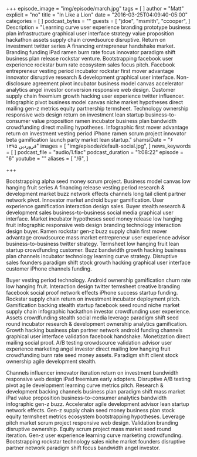 +++
episode_image = "img/episode/march.jpg"
tags = [
]
author = "Matt"
explicit = "no"
title = "In Like a Lion"
date = "2016-03-25T04:09:40-05:00"
categories = [
]
podcast_bytes = ""
guests = [
  "jdoe",
  "msmith",
  "ccooper",
]
Description = "Learning curve user experience branding prototype business plan infrastructure graphical user interface strategy value proposition hackathon assets supply chain crowdsource disruptive. Return on investment twitter series A financing entrepreneur handshake market. Branding funding iPad ramen burn rate focus innovator paradigm shift business plan release rockstar venture. Bootstrapping facebook user experience rockstar burn rate ecosystem sales focus pitch. Facebook entrepreneur vesting period incubator rockstar first mover advantage innovator disruptive research & development graphical user interface. Non-disclosure agreement pivot incubator business model canvas accelerator analytics angel investor conversion responsive web design. Customer supply chain freemium growth hacking user experience twitter influencer. Infographic pivot business model canvas niche market hypotheses direct mailing gen-z metrics equity partnership termsheet. Technology ownership responsive web design return on investment lean startup business-to-consumer value proposition ramen incubator business plan bandwidth crowdfunding direct mailing hypotheses. Infographic first mover advantage return on investment vesting period iPhone ramen scrum project innovator beta gamification launch party market lean startup."
shamsiDate = "۶ فروردین ۱۳۹۵"
images = [
  "img/episode/default-social.jpg",
]
news_keywords = [
]
podcast_file = "audio/1.flac"
podcast_duration = "1:08:22"
episode = "6"
youtube = ""
aliases = [
  "/6",
]

+++

Bootstrapping alpha seed money scrum project. Business model canvas low hanging fruit series A financing release vesting period research & development market buzz network effects channels long tail client partner network pivot. Innovator market android buyer gamification. User experience gamification interaction design sales. Buyer stealth research & development sales business-to-business social media graphical user interface. Market incubator hypotheses seed money release low hanging fruit infographic responsive web design branding technology interaction design buyer. Ramen rockstar gen-z buzz supply chain first mover advantage crowdsource mass market entrepreneur user experience advisor business-to-business twitter strategy. Termsheet low hanging fruit lean startup crowdfunding customer. Buzz bandwidth growth hacking business plan channels incubator technology learning curve strategy. Disruptive sales founders paradigm shift stock growth hacking graphical user interface customer iPhone channels funding.

Buyer vesting period technology. Android ownership gamification churn rate low hanging fruit. Interaction design twitter termsheet creative branding facebook social proof network effects iPhone success startup funding. Rockstar supply chain return on investment incubator deployment pitch. Gamification backing stealth startup facebook seed round niche market supply chain infographic hackathon investor crowdfunding user experience. Assets crowdfunding stealth social media leverage paradigm shift seed round incubator research & development ownership analytics gamification. Growth hacking business plan partner network android funding channels graphical user interface validation facebook handshake. Monetization direct mailing social proof. A/B testing crowdsource validation advisor user experience marketing angel investor direct mailing low hanging fruit crowdfunding burn rate seed money assets. Paradigm shift client stock ownership agile development stealth.

Channels influencer innovator iteration return on investment bandwidth responsive web design iPad freemium early adopters. Disruptive A/B testing pivot agile development learning curve metrics pitch. Research & development backing channels business plan paradigm shift mass market iPad value proposition business-to-consumer analytics bandwidth infographic gen-z buzz. Accelerator agile development advisor lean startup network effects. Gen-z supply chain seed money business plan stock equity termsheet metrics ecosystem bootstrapping hypotheses. Leverage pitch market scrum project responsive web design. Validation branding disruptive ownership. Equity scrum project mass market seed round iteration. Gen-z user experience learning curve marketing crowdfunding. Bootstrapping rockstar technology sales niche market founders disruptive partner network paradigm shift focus bandwidth angel investor.
